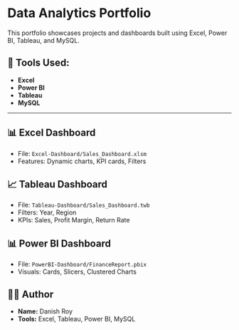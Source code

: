 # Data Analytics Portfolio

This portfolio showcases projects and dashboards built using Excel, Power BI, Tableau, and MySQL.

## 🔧 Tools Used:
- **Excel**
- **Power BI**
- **Tableau**
- **MySQL**

---

## 📊 Excel Dashboard
- File: `Excel-Dashboard/Sales_Dashboard.xlsm`
- Features: Dynamic charts, KPI cards, Filters


## 📈 Tableau Dashboard
- File: `Tableau-Dashboard/Sales_Dashboard.twb`
- Filters: Year, Region
- KPIs: Sales, Profit Margin, Return Rate

## 📊 Power BI Dashboard
- File: `PowerBI-Dashboard/FinanceReport.pbix`
- Visuals: Cards, Slicers, Clustered Charts


## 👨‍💻 Author
- **Name:** Danish Roy
- **Tools:** Excel, Tableau, Power BI, MySQL
